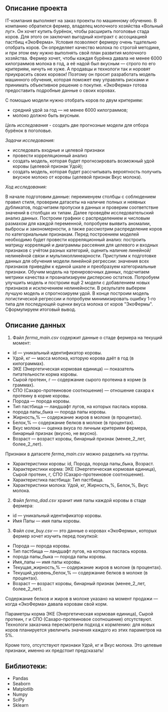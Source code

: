 ## Описание проекта

IT-компания выполняет на заказ проекты по машинному обучению. В компанию обратился фермер, владелец молочного хозяйства «Вольный луг». Он хочет купить бурёнок, чтобы расширить поголовье стада коров. Для этого он заключил выгодный контракт с ассоциацией пастбищ «ЭкоФерма».
Условия позволяют фермеру очень тщательно отобрать коров. Он определяет качество молока по строгой методике, и при этом ему нужно выполнять свой план развития молочного хозяйства. Фермер хочет, чтобы каждая бурёнка давала не менее 6000 килограммов молока в год, а её надой был вкусным — строго по его критериям, ничуть не хуже. А продавцы и технологи так и норовят приукрасить своих коровок!
Поэтому он просит разработать модель машинного обучения, которая поможет ему управлять рисками и принимать объективное решение о покупке. «ЭкоФерма» готова предоставить подробные данные о своих коровах.

С помощью модели нужно отобрать коров по двум критериям:
- средний удой за год — не менее 6000 килограммов;
- молоко должно быть вкусным.

*Цель исследования* - создать две прогнозные модели для отбора бурёнок в поголовье.

*Задачи исследования:*

- исследовать входные и целевой признаки
- провести корреляционный анализ
- создать модель, которая будет прогнозировать возможный удой коровы (целевой признак Удой);
- создать модель, которая будет рассчитывать вероятность получить вкусное молоко от коровы (целевой признак Вкус молока).

*Ход исследования:*

В начале подготовим данные: переименуем столбцы с соблюдением правил стиля, проверим датасеты на наличие полных и неявных дубликатов, подсчитаем пропуски в данных и проверим соответствие значений в столбцах их типам.
Далее проведём исследовательский анализ данных. Построим графики с распределением и числовым размахом для каждой переменной, попробуем выявить аномалии, выбросы и закономерности, а также рассмотрим распределение коров по категориальным признакам. Перед построением моделей необходимо будет провести корреляционный анализ: построить матрицу корреляций и диаграммы рассеяния для целевого и входных признаков с учётом разных категорий, оценить наличие линейной/нелинейной связи и мультиколлинеарности.
Приступим к подготовке данных для обучения модели линейной регрессии: значения всех признаков приведём к единой шкале и преобразуем категориальные признаки. Обучим модель на тренировочных данных, подсчитаем метрики качества и проанализируем дисперсию остатков. Попробуем улучшить модель и построим ещё 2 модели с добавлением новых признаков и исключением нелинейности. В результате выберем лучшую модель и спрогнозируем удой. В конце построим модель логистической регрессии и попробуем минимизировать ошибку 1-го типа для последующей оценки вкуса молока от коров "ЭкоФермы". Сформулируем итоговый вывод.

## Описание данных

1. Файл *ferma_main.csv* содержит данные о стаде фермера на текущий момент:
   
* id — уникальный идентификатор коровы.
* Удой, кг — масса молока, которую корова даёт в год (в килограммах).
* ЭКЕ (Энергетическая кормовая единица) — показатель питательности корма коровы.
* Сырой протеин, г — содержание сырого протеина в корме (в граммах).
* СПО (Сахаро-протеиновое соотношение) — отношение сахара к протеину в корме коровы.
* Порода — порода коровы.
* Тип пастбища — ландшафт лугов, на которых паслась корова.
* порода папы_быка — порода папы коровы.
* Жирность,% — содержание жиров в молоке (в процентах).
* Белок,% — содержание белков в молоке (в процентах).
* Вкус молока — оценка вкуса по личным критериям фермера, бинарный признак (вкусно, не вкусно).
* Возраст — возраст коровы, бинарный признак (менее_2_лет, более_2_лет).
  
Признаки в датасете *ferma_main.csv* можно разделить на группы.

- Характеристики коровы: id, Порода, порода папы_быка, Возраст.
- Характеристики корма: ЭКЕ (Энергетическая кормовая единица), Сырой протеин, г, СПО (Сахаро-протеиновое соотношение).
- Характеристика пастбища: Тип пастбища.
- Характеристики молока: Удой, кг, Жирность,%, Белок,%, Вкус молока.

2. Файл *ferma_dad.csv* хранит имя папы каждой коровы в стаде фермера:

* id — уникальный идентификатор коровы.
* Имя Папы — имя папы коровы.

3. Файл *cow_buy.csv* — это данные о коровах «ЭкоФермы», которых фермер хочет изучить перед покупкой:

* Порода — порода коровы.
* Тип пастбища — ландшафт лугов, на которых паслась корова.
* порода папы_быка — порода папы коровы.
* Имя_папы — имя папы коровы.
* Текущая_жирность,% — содержание жиров в молоке (в процентах).
* Текущий_уровень_белок,% — содержание белков в молоке (в процентах).
* Возраст — возраст коровы, бинарный признак (менее_2_лет, более_2_лет).

Содержание белков и жиров в молоке указано на момент продажи — когда «ЭкоФерма» давала коровам свой корм.

Параметры корма ЭКЕ (Энергетическая кормовая единица), Сырой протеин, г и СПО (Сахаро-протеиновое соотношение) отсутствуют. Технологи заказчика пересмотрели подход к кормлению: для новых коров планируется увеличить значения каждого из этих параметров на 5%.

Кроме того, отсутствуют признаки Удой, кг и Вкус молока. Это целевые признаки, именно их предстоит предсказать!

## Библиотеки:

* Pandas
* Seaborn
* Matplotlib
* Numpy
* SciPy
* Sklearn
